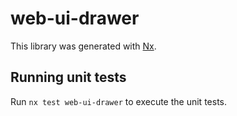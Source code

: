 # web-ui-drawer

This library was generated with [Nx](https://nx.dev).

## Running unit tests

Run `nx test web-ui-drawer` to execute the unit tests.
